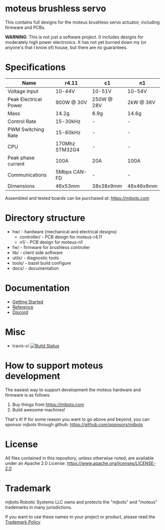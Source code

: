 # moteus brushless servo #

This contains full designs for the moteus brushless servo actuator,
including firmware and PCBs.

**WARNING**: This is not just a software project.  It includes designs
for moderately high power electronics.  It has not yet burned down my
(or anyone's that I know of) house, but there are no guarantees.


# Specifications #

| Name                  | r4.11          | c1         | n1        |
|-----------------------|----------------|------------|-----------|
| Voltage Input         | 10-44V         | 10-51V     | 10-54V    |
| Peak Electrical Power | 900W @ 30V     | 250W @ 28V | 2kW @ 36V |
| Mass                  | 14.2g          | 8.9g       | 14.6g     |
| Control Rate          | 15-30kHz       | -          | -         |
| PWM Switching Rate    | 15-60kHz       | -          | -         |
| CPU                   | 170Mhz STM32G4 | -          | -         |
| Peak phase current    | 100A           | 20A        | 100A      |
| Communications        | 5Mbps CAN-FD   | -          | -         |
| Dimensions            | 46x53mm        | 38x38x9mm  | 46x46x8mm |

Assembled and tested boards can be purchased at: https://mjbots.com


# Directory structure #

* hw/ - hardware (mechanical and electrical designs)
  * controller/ - PCB design for moteus-r4.11
  * n1/ - PCB design for moteus-n1
* fw/ - firmware for brushless controller
* lib/ - client side software
* utils/ - diagnostic tools
* tools/ - bazel build configure
* docs/ - documentation

# Documentation #

* [Getting Started](docs/getting_started.md)
* [Reference](docs/reference.md)
* [Discord](https://discord.gg/W4hUpBb)

# Misc #

 * travis-ci [![Build Status](https://travis-ci.org/mjbots/moteus.svg?branch=main)](https://travis-ci.org/mjbots/moteus)

# How to support moteus development #

The easiest way to support development the moteus hardware and firmware is as follows:

1) Buy things from https://mjbots.com
2) Build awesome machines!

That's it!  If for some reason you want to go above and beyond, you can sponsor mjbots through github: https://github.com/sponsors/mjbots

# License #

All files contained in this repository, unless otherwise noted, are
available under an Apache 2.0 License:
https://www.apache.org/licenses/LICENSE-2.0

# Trademark #

mjbots Robotic Systems LLC owns and protects the "mjbots" and "moteus" trademarks in many jurisdictions.

If you want to use these names in your project or product, please read the [Trademark Policy](https://mjbots.com/trademark-policy)

